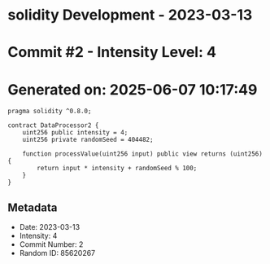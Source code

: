 ﻿# solidity Development - 2023-03-13
# Commit #2 - Intensity Level: 4
# Generated on: 2025-06-07 10:17:49
```solidity
pragma solidity ^0.8.0;

contract DataProcessor2 {
    uint256 public intensity = 4;
    uint256 private randomSeed = 404482;

    function processValue(uint256 input) public view returns (uint256) {
        return input * intensity + randomSeed % 100;
    }
}
```
## Metadata
- Date: 2023-03-13
- Intensity: 4
- Commit Number: 2
- Random ID: 85620267
